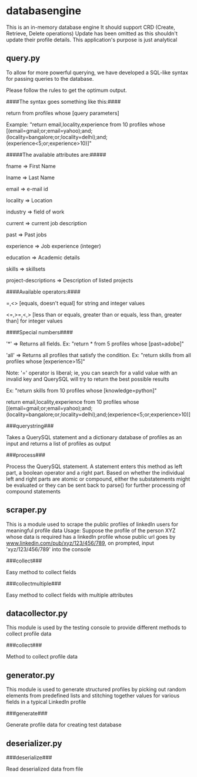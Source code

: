 
databasengine
=============

This is an in-memory database engine
It should support CRD (Create, Retrieve, Delete operations)
Update has been omitted as this shouldn't update their profile details. This application's purpose is just analytical


query.py
--------


To allow for more powerful querying, we have developed a SQL-like syntax for passing queries to the database.

Please follow the rules to get the optimum output.


####The syntax goes something like this:####

return <returnvals> from <number> profiles whose [query parameters]


Example: "return email,locality,experience from 10 profiles whose [(email=gmail;or;email=yahoo);and;(locality=bangalore;or;locality=delhi);and;(experience<5;or;experience>10)]"


#####The available attributes are:#####

fname                => First Name

lname                => Last Name

email                => e-mail id 

locality             => Location 

industry             => field of work 

current              => current job description

past                 => Past jobs

experience           => Job experience (integer)

education            => Academic details

skills               => skillsets

project-descriptions => Description of listed projects


####Available operators:####

=,<>                [equals, doesn't equal] for string and integer values

<=,>=,<,>           [less than or equals, greater than or equals, less than, greater than] for integer values


####Special numbers####

'*'   => Returns all fields. Ex: "return * from 5 profiles whose [past=adobe]"

'all' => Returns all profiles that satisfy the condition. Ex: "return skills from all profiles whose [experience>15]"


Note: '=' operator is liberal; ie, you can search for a valid value with an invalid key and QuerySQL will try to return the best possible results

Ex: "return skills from 10 profiles whose [knowledge=python]"

return email,locality,experience from 10 profiles whose [(email=gmail;or;email=yahoo);and;(locality=bangalore;or;locality=delhi);and;(experience<5;or;experience>10)]



###querystring###

Takes a QuerySQL statement and a dictionary database of profiles as an input and returns a list of profiles as output

###process###

Process the QuerySQL statement. A statement enters this method as left part, a boolean operator and a right part.
    Based on whether the individual left and right parts are atomic or compound, either the substatements might be evaluated
    or they can be sent back to parse() for further processing of compound statements

scraper.py
----------

This is a module used to scrape the public profiles of linkedIn users for meaningful profile data
Usage: Suppose the profile of the person XYZ whose data is required has a linkedIn profile whose public url goes by
www.linkedin.com/pub/xyz/123/456/789, on prompted, input 'xyz/123/456/789' into the console

###collect###

Easy method to collect fields

###collectmultiple###

Easy method to collect fields with multiple attributes

datacollector.py
----------------

This module is used by the testing console to provide different methods to collect profile data

###collect###

Method to collect profile data

generator.py
------------

This module is used to generate structured profiles by picking out random elements from predefined lists and stitching 
together values for various fields in a typical LinkedIn profile

###generate###

Generate profile data for creating test database

deserializer.py
---------------

###deserialize###

Read deserialized data from file
